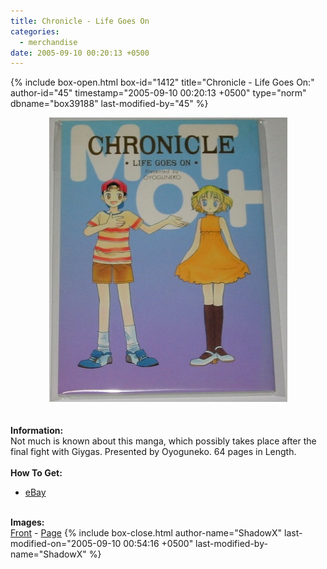 ```yaml
---
title: Chronicle - Life Goes On
categories:
  - merchandise
date: 2005-09-10 00:20:13 +0500
---
```

{% include box-open.html box-id="1412" title="Chronicle - Life Goes On:" author-id="45" timestamp="2005-09-10 00:20:13 +0500" type="norm" dbname="box39188" last-modified-by="45" %}
	<center>
	<img src="/merchandise/images/chronicle_title.jpg" border="0" alt="Chronicle -  Life Goes On" />
	</center>
	<br /><br />
	<b>Information:</b>
	<br />
	Not much is known about this manga, which possibly takes place after the final fight 
	with Giygas. Presented by Oyoguneko. 64 pages in Length.
	<br /><br />
	<b>How To Get:</b>
	<br />
	<ul>
	<li><a href="http://www.ebay.com">eBay</a></li>
	</ul>
	<br />
	<b>Images:</b>
	<br />
	<a href="/merchandise/images/chronicle_front.jpg">Front</a> - <a href="/merchandise/images/chronicle_page.jpg">Page</a>
{% include box-close.html author-name="ShadowX" last-modified-on="2005-09-10 00:54:16 +0500" last-modified-by-name="ShadowX" %}
